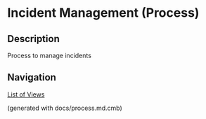 # Incident Management (Process)
## Description
Process to manage incidents



## Navigation
[List of Views](../../views.md)

(generated with docs/process.md.cmb)
